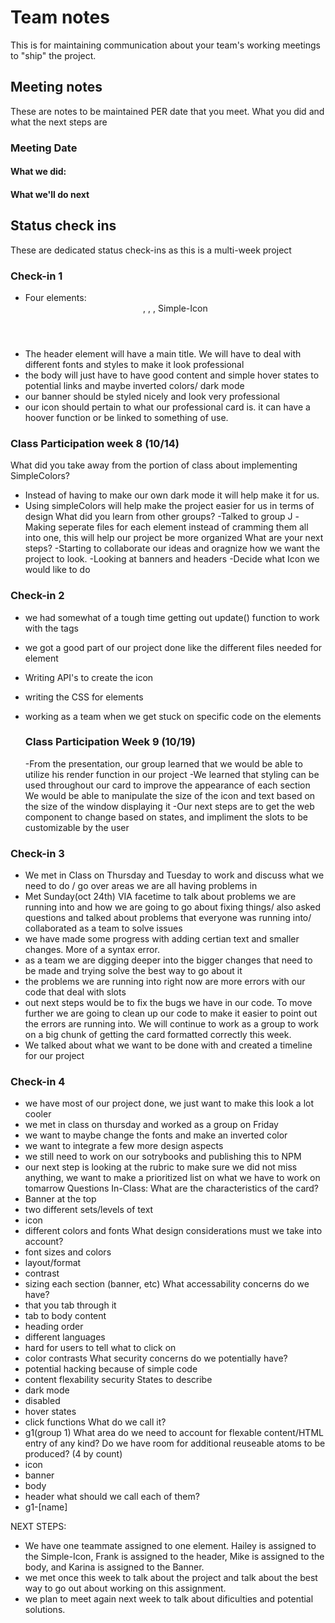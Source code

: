 # Team notes
This is for maintaining communication about your team's working meetings to "ship" the project.

## Meeting notes
These are notes to be maintained PER date that you meet. What you did and what the next steps are
### Meeting Date

#### What we did:


#### What we'll do next


## Status check ins
These are dedicated status check-ins as this is a multi-week project
### Check-in 1
- Four elements: <Header>, <Body>, <Banner>, Simple-Icon 
- The header element will have a main title. We will have to deal with different fonts and styles to make it look professional 
- the body will just have to have good content and simple hover states to potential links and maybe inverted colors/ dark mode
- our banner should be styled nicely and look very professional
- our icon should pertain to what our professional card is. it can have a hoover function or be linked to something of use. 
  
### Class Participation week 8 (10/14)
What did you take away from the portion of class about implementing SimpleColors?
  - Instead of having to make our own dark mode it will help make it for us. 
  - Using simpleColors will help make the project easier for us in terms of design
What did you learn from other groups?
  -Talked to group J 
  -Making seperate files for each element instead of cramming them all into one, this will help our project be more organized 
What are your next steps?
  -Starting to collaborate our ideas and oragnize how we want the project to look.
  -Looking at banners and headers 
  -Decide what Icon we would like to do 
  
### Check-in 2
- we had somewhat of a tough time getting out update() function to work with the <slot> tags 
- we got a good part of our project done like the different files needed for element 
- Writing API's to create the icon 
- writing the CSS for elements 
- working as a team when we get stuck on specific code on the elements 
  
  ### Class Participation Week 9 (10/19)
  -From the presentation, our group learned that we would be able to utilize his render function in our project
  -We learned that styling can be used throughout our card to improve the appearance of each section
  We would be able to manipulate the size of the icon and text based on the size of the window displaying it
  -Our next steps are to get the web component to change based on states, and impliment the slots to be customizable by the user
  
### Check-in 3
- We met in Class on Thursday and Tuesday to work and discuss what we need to do / go over areas we are all having problems in
- Met Sunday(oct 24th) VIA facetime to talk about problems we are running into and how we are going to go about fixing things/ also asked questions and talked about problems that everyone was running into/ collaborated as a team to solve issues 
- we have made some progress with adding certian text and smaller changes. More of a syntax error. 
- as a team we are digging deeper into the bigger changes that need to be made and trying solve the best way to go about it 
- the problems we are running into right now are more errors with our code that deal with slots
- out next steps would be to fix the bugs we have in our code. To move further we are going to clean up our code to make it easier to point out the errors are running into. We will continue to work as a group to work on a big chunk of getting the card formatted correctly this week. 
- We talked about what we want to be done with and created a timeline for our project
### Check-in 4
- we have most of our project done, we just want to make this look a lot cooler 
- we met in class on thursday and worked as a group on Friday 
- we want to maybe change the fonts and make an inverted color 
- we want to integrate a few more design aspects 
- we still need to work on our sotrybooks and publishing this to NPM 
- our next step is looking at the rubric to make sure we did not miss anything, we want to make a prioritized list on what we have to work on tomarrow 
Questions In-Class: 
What are the characteristics of the card? 
- Banner at the top 
- two different sets/levels of text 
- icon 
- different colors and fonts 
What design considerations must we take into account? 
- font sizes and colors 
- layout/format  
- contrast
- sizing each section (banner, etc) 
What accessability concerns do we have? 
- that you tab through it 
- tab to body content
- heading order
- different languages
- hard for users to tell what to click on 
- color contrasts 
What security concerns do we potentially have? 
- potential hacking because of simple code 
- content flexability security
States to describe
- dark mode
- disabled 
- hover states 
- click functions 
What do we call it?
- g1(group 1)
What area do we need to account for flexable content/HTML entry of any kind?
Do we have room for additional reuseable atoms to be produced? (4 by count)
- icon 
- banner 
- body 
- header
what should we call each of them?
- g1-[name]

NEXT STEPS: 
- We have one teammate assigned to one element. Hailey is assigned to the Simple-Icon, Frank is assigned to the header, Mike is assigned to the body, and Karina is assigned to the Banner. 
- we met once this week to talk about the project and talk about the best way to go out about working on this assignment. 
- we plan to meet again next week to talk about dificulties and potential solutions. 
  
